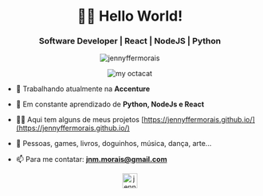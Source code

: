 <h1 align="center"> 👋🏾 Hello World!</h1>
<h3 align="center">Software Developer | React | NodeJS | Python</h3>

<p align="center"> <img src="https://komarev.com/ghpvc/?username=jennyffermorais" alt="jennyffermorais" /> </p>
<p align="center"> <img src="https://i.imgur.com/usW76i1.png" alt="my octacat" /> </p>

- 🔭 Trabalhando atualmente na **Accenture**

- 🌱 Em constante aprendizado de **Python, NodeJs e React**

- 👨‍💻 Aqui tem alguns de meus projetos [https://jennyffermorais.github.io/](https://jennyffermorais.github.io/)
- 💖 Pessoas, games, livros, doguinhos, música, dança, arte...

- 📫 Para me contatar:  **jnm.morais@gmail.com**

<p align="center">
<a href="https://linkedin.com/in/jennyfferndemorais" target="blank"><img align="center" src="https://cdn.jsdelivr.net/npm/simple-icons@3.0.1/icons/linkedin.svg" alt="jennyfferndemorais" height="30" width="30" /></a>
</p>

